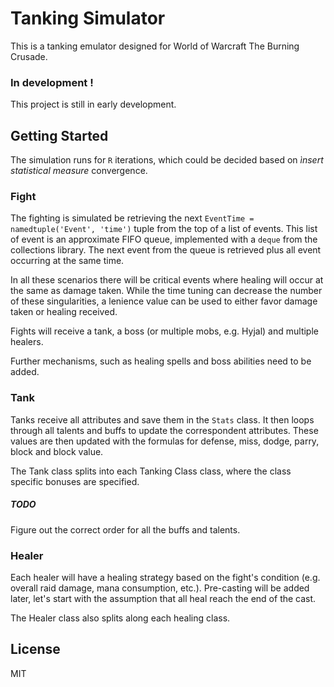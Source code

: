 # Tanking Simulator

This is a tanking emulator designed for World of Warcraft The Burning Crusade.

### In development !

This project is still in early development.

## Getting Started

The simulation runs for `R` iterations, which could be decided based on _ìnsert statistical measure_ convergence.

### Fight

The fighting is simulated be retrieving the next `EventTime = namedtuple('Event', 'time')` tuple from the
top of a list of events. This list of event is an approximate FIFO queue, implemented with a `deque` from the collections library.
The next event from the queue is retrieved plus all event occurring at the same time.

In all these scenarios there will be critical events where healing will occur at the same as damage taken.
While the time tuning can decrease the number of these singularities, a lenience value can be used to either favor
damage taken or healing received.

Fights will receive a tank, a boss (or multiple mobs, e.g. Hyjal) and multiple healers.

Further mechanisms, such as healing spells and boss abilities need to be added.

### Tank

Tanks receive all attributes and save them in the `Stats` class. It then loops through all talents and buffs to update
the correspondent attributes. These values are then updated with the formulas for defense, miss, dodge, parry, block and
block value.

The Tank class splits into each Tanking Class class, where the class specific bonuses are specified.

##### TODO
Figure out the correct order for all the buffs and talents.

### Healer

Each healer will have a healing strategy based on the fight's condition (e.g. overall raid damage, mana consumption, etc.).
Pre-casting will be added later, let's start with the assumption that all heal reach the end of the cast.

The Healer class also splits along each healing class.

## License
MIT
